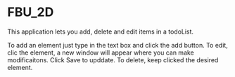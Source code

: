 # FBU_2D
This application lets you add, delete and edit items in a todoList.

To add an element just type in the text box and click the add button.
To edit, clic the element, a new window will appear where you can make modificaitons. Click Save to upddate.
To delete, keep clicked the desired element.
